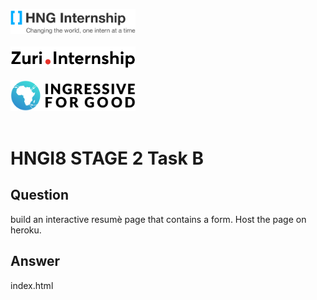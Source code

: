 <img src="./assets/pictures/hng.png" width="200"><br/><br/>
<img src="./assets/pictures/zuri.svg" width="200"><br/><br/>
<img src="./assets/pictures/i4g.png" width="200"><br/><br/>
# HNGI8 STAGE 2 Task B

## Question
build an interactive resumè page that contains a form. Host the page on heroku.


## Answer

index.html
